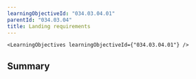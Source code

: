 ```yaml
---
learningObjectiveId: "034.03.04.01"
parentId: "034.03.04"
title: Landing requirements
---
```


```tsx eval
<LearningObjectives learningObjectiveId={"034.03.04.01"} />
```

## Summary
